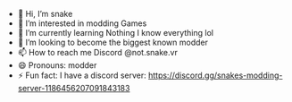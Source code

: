 - 👋 Hi, I’m snake
- 👀 I’m interested in modding Games
- 🌱 I’m currently learning Nothing I know everything lol
- 💞️ I’m looking to become the biggest known modder
- 📫 How to reach me Discord @not.snake.vr
- 😄 Pronouns: modder
- ⚡ Fun fact: I have a discord server: https://discord.gg/snakes-modding-server-1186456207091843183

<!---
snakevryt/snakevryt is a ✨ special ✨ repository because its `README.md` (this file) appears on your GitHub profile.
You can click the Preview link to take a look at your changes.
--->
